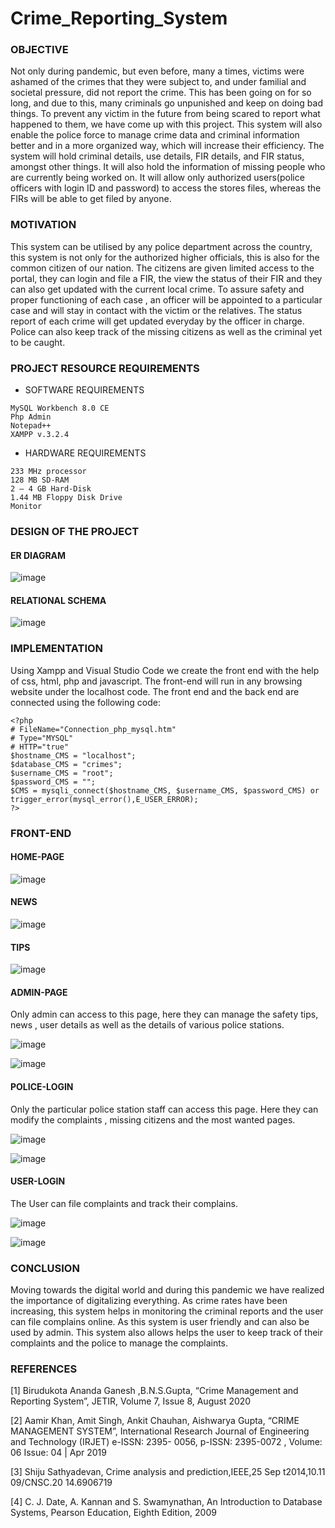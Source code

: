 # Crime_Reporting_System

### OBJECTIVE

Not only during pandemic, but even before, many a times, victims were ashamed of the crimes that they were subject to, and under familial and societal pressure, did not report the crime. This has been going on for so long, and due to this, many criminals go unpunished and keep on doing bad things. To prevent any victim in the future from being scared to report what happened to them, we have come up with this project. This system will also enable the police force to manage crime data and criminal information better and in a more organized way, which will increase their efficiency. The system will hold criminal details, use details, FIR details, and FIR status, amongst other things. It will also hold the information of missing people who are currently being worked on. It will allow only authorized users(police officers with login ID and password) to access the stores files, whereas the FIRs will be able to get filed by anyone.

### MOTIVATION

This system can be utilised by any police department across the country, this system is not only for the authorized higher officials, this is also for the common citizen of our nation. The citizens are given limited access to the portal, they can login and file a FIR, the view the status of their FIR and they can also get updated with the current local crime. To assure safety and proper functioning of each case , an officer will be appointed to a particular case and will stay in contact with the victim or the relatives. The status report of each crime will get updated everyday by the officer in charge. Police can also keep track of the missing citizens as well as the criminal yet to be caught.

### PROJECT RESOURCE REQUIREMENTS

+ SOFTWARE REQUIREMENTS
```
MySQL Workbench 8.0 CE
Php Admin
Notepad++
XAMPP v.3.2.4
```
+ HARDWARE REQUIREMENTS
```
233 MHz processor
128 MB SD-RAM
2 – 4 GB Hard-Disk
1.44 MB Floppy Disk Drive
Monitor
```

### DESIGN OF THE PROJECT

#### ER DIAGRAM
![image](https://github.com/esha-j/Crime_Managing_System/assets/88835998/f7b030dd-b135-4592-807d-a797a7fef6b6)


#### RELATIONAL SCHEMA
![image](https://github.com/esha-j/Crime_Managing_System/assets/88835998/d4069528-9b98-41af-8394-c6f1c5a1a720)



### IMPLEMENTATION

Using Xampp and Visual Studio Code we create the front end with the help of css, html, php and javascript. The front-end will run in any browsing website under the localhost code. The front end and the back end are connected using the following code:
```
<?php
# FileName="Connection_php_mysql.htm"
# Type="MYSQL"
# HTTP="true"
$hostname_CMS = "localhost";
$database_CMS = "crimes";
$username_CMS = "root";
$password_CMS = "";
$CMS = mysqli_connect($hostname_CMS, $username_CMS, $password_CMS) or trigger_error(mysql_error(),E_USER_ERROR); 
?>

```

### FRONT-END

#### HOME-PAGE
![image](https://github.com/esha-j/Crime_Managing_System/assets/88835998/c3dbc398-514f-4048-96db-cd88c25ca83d)

#### NEWS
![image](https://github.com/esha-j/Crime_Managing_System/assets/88835998/94cb229b-7ca8-4e4e-9dc7-7178f72f49b9)

#### TIPS
![image](https://github.com/esha-j/Crime_Managing_System/assets/88835998/0b757926-9f0e-4544-ad9e-6cecad0efa46)

#### ADMIN-PAGE
Only admin can access to this page, here they can manage the safety tips, news , user details as well as the details of various police stations.

![image](https://github.com/esha-j/Crime_Managing_System/assets/88835998/63460ddf-b1e2-4385-bcff-335958f2684c)

![image](https://github.com/esha-j/Crime_Managing_System/assets/88835998/7db19db9-4697-4765-8a1d-3da06d2bbc3e)


#### POLICE-LOGIN
Only the particular police station staff can access this page. Here they can modify the complaints , missing citizens and the most wanted pages.

![image](https://github.com/esha-j/Crime_Managing_System/assets/88835998/f80dbf54-cb4d-4dee-af78-fe287a1efc94)

![image](https://github.com/esha-j/Crime_Managing_System/assets/88835998/0cd57489-cfde-4a74-a785-4785ff5bb74d)

#### USER-LOGIN
The User can file complaints and track their complains.

![image](https://github.com/esha-j/Crime_Managing_System/assets/88835998/861b51b0-b2ed-48f7-8820-bcbbd073a255)

![image](https://github.com/esha-j/Crime_Managing_System/assets/88835998/fa9c2449-2dc7-4339-9fb0-a52b16078ad5)

### CONCLUSION

Moving towards the digital world and during this pandemic we have realized the importance of digitalizing everything. As crime rates have been increasing, this system helps in monitoring the criminal reports and the user can file complains online. As this system is user friendly and can also be used by admin. This system also allows helps the user to keep track of their complaints and the police to manage the complaints.

### REFERENCES 

[1] Birudukota Ananda Ganesh ,B.N.S.Gupta, “Crime Management and Reporting System”, JETIR, Volume 7, Issue 8, August 2020 

[2] Aamir Khan, Amit Singh, Ankit Chauhan, Aishwarya Gupta, “CRIME MANAGEMENT SYSTEM”, International Research Journal of Engineering and Technology (IRJET) e-ISSN: 2395- 0056, p-ISSN: 2395-0072 , Volume: 06 Issue: 04 | Apr 2019 

[3] Shiju Sathyadevan, Crime analysis and prediction,IEEE,25 Sep t2014,10.11 09/CNSC.20 14.6906719

[4] C. J. Date, A. Kannan and S. Swamynathan, An Introduction to Database Systems, Pearson Education, Eighth Edition, 2009






